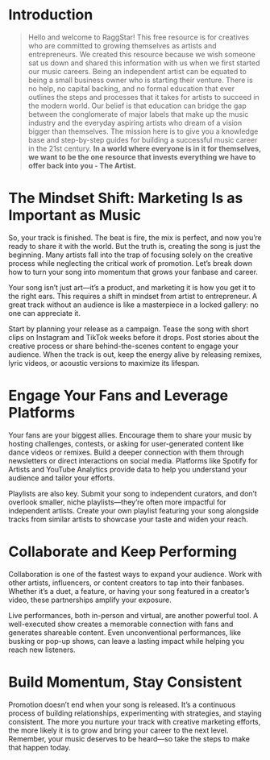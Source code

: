 <script lang='ts'>
  import BlogPageTemplate from '$lib/components/blog/BlogPageTemplate.svelte';
  import type { BlogCardProps } from '$lib/managers/BlogManager';
  import { ASSETS_PATH } from '$lib/managers/BlogManager';
  import { orderedBlogPosts } from '$lib/managers/BlogManager';
  import { page } from '$app/stores';

  const blogPostInfo: BlogCardProps = orderedBlogPosts.find((post) => post.slug === $page.route.id?.split('/')[3]);
  const assetsUrl = `${ASSETS_PATH}/${blogPostInfo.image}`;

  const gif1 = `${assetsUrl}/gif1.gif`;
  const img1 = `${assetsUrl}/img1.jpeg`;
</script>

<BlogPageTemplate
  title={blogPostInfo.title}
  subtitle={blogPostInfo.subtitle}
  published_date={blogPostInfo.date_published}
  coverImg={blogPostInfo.image}>

# Introduction
> Hello and welcome to RaggStar! This free resource is for creatives who are committed to growing themselves as artists and entrepreneurs. We created this resource because we wish someone sat us down and shared this information with us when we first started our music careers. Being an independent artist can be equated to being a small business owner who is starting their venture. There is no help, no capital backing, and no formal education that ever outlines the steps and processes that it takes for artists to succeed in the modern world. Our belief is that education can bridge the gap between the conglomerate of major labels that make up the music industry and the everyday aspiring artists who dream of a vision bigger than themselves. The mission here is to give you a knowledge base and step-by-step guides for building a successful music career in the 21st century. **In a world where everyone is in it for themselves, we want to be the one resource that invests everything we have to offer back into you - The Artist.**

# The Mindset Shift: Marketing Is as Important as Music

So, your track is finished. The beat is fire, the mix is perfect, and now you’re ready to share it with the world. But the truth is, creating the song is just the beginning. Many artists fall into the trap of focusing solely on the creative process while neglecting the critical work of promotion. Let’s break down how to turn your song into momentum that grows your fanbase and career.

Your song isn’t just art—it’s a product, and marketing it is how you get it to the right ears. This requires a shift in mindset from artist to entrepreneur. A great track without an audience is like a masterpiece in a locked gallery: no one can appreciate it.

Start by planning your release as a campaign. Tease the song with short clips on Instagram and TikTok weeks before it drops. Post stories about the creative process or share behind-the-scenes content to engage your audience. When the track is out, keep the energy alive by releasing remixes, lyric videos, or acoustic versions to maximize its lifespan.


# Engage Your Fans and Leverage Platforms

Your fans are your biggest allies. Encourage them to share your music by hosting challenges, contests, or asking for user-generated content like dance videos or remixes. Build a deeper connection with them through newsletters or direct interactions on social media. Platforms like Spotify for Artists and YouTube Analytics provide data to help you understand your audience and tailor your efforts.

Playlists are also key. Submit your song to independent curators, and don’t overlook smaller, niche playlists—they’re often more impactful for independent artists. Create your own playlist featuring your song alongside tracks from similar artists to showcase your taste and widen your reach.


# Collaborate and Keep Performing

Collaboration is one of the fastest ways to expand your audience. Work with other artists, influencers, or content creators to tap into their fanbases. Whether it’s a duet, a feature, or having your song featured in a creator’s video, these partnerships amplify your exposure.

Live performances, both in-person and virtual, are another powerful tool. A well-executed show creates a memorable connection with fans and generates shareable content. Even unconventional performances, like busking or pop-up shows, can leave a lasting impact while helping you reach new listeners.


# Build Momentum, Stay Consistent

Promotion doesn’t end when your song is released. It’s a continuous process of building relationships, experimenting with strategies, and staying consistent. The more you nurture your track with creative marketing efforts, the more likely it is to grow and bring your career to the next level. Remember, your music deserves to be heard—so take the steps to make that happen today.


</BlogPageTemplate>
